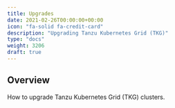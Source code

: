 ```yaml
---
title: Upgrades
date: 2021-02-26T00:00:00+00:00
icon: "fa-solid fa-credit-card"
description: "Upgrading Tanzu Kubernetes Grid (TKG)"
type: "docs"
weight: 3206
draft: true
---
```


## Overview

How to upgrade Tanzu Kubernetes Grid (TKG) clusters.
